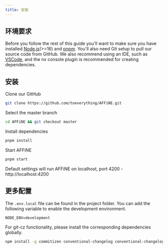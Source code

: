 ```yaml
---
title: 安装
---
```


## 环境要求

Before you follow the rest of this guide you'll want to make sure you have installed [Node.js](https://nodejs.org/)(>=16) and [pnpm](https://pnpm.io/). You'll also need Git setup to pull our source code from GitHub.
We also recommend using an IDE, such as [VSCode](https://code.visualstudio.com/), and the nx console plugin is recommended for creating dependencies.

## 安装

Clone our GitHub

```bash
git clone https://github.com/toeverything/AFFiNE.git
```

Select the master branch

```bash
cd AFFiNE && git checkout master
```

Install dependencies

```bash
pnpm install
```

Start AFFiNE

```bash
pnpm start
```

Default settings will run AFFiNE on localhost, port 4200 - http://localhost:4200

## 更多配置

The `.env.local` file can be found in the project folder. You can add the following variable to enable the development environment.

```
NODE_ENV=development
```

For git-cz functionality, please install the corresponding dependencies globally.

```bash
npm install -g commitizen conventional-changelog conventional-changelog-cli
```
